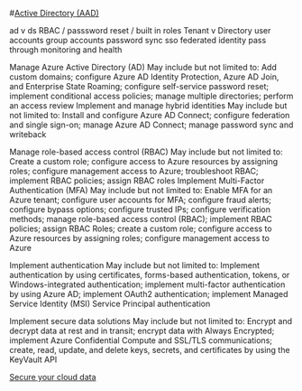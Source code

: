 #[Active Directory (AAD)](https://docs.microsoft.com/en-us/azure/active-directory/)

ad v ds
RBAC / passsword reset / built in roles
Tenant v Directory
user accounts
group accounts
password sync
sso
federated identity
pass through
monitoring and health

Manage Azure Active Directory (AD)
May include but not limited to: Add custom domains; configure Azure AD Identity Protection, Azure AD Join, and Enterprise State Roaming; configure self-service password reset; implement conditional access policies; manage multiple directories; perform an access review
Implement and manage hybrid identities
May include but not limited to: Install and configure Azure AD Connect; configure federation and single sign-on; manage Azure AD Connect; manage password sync and writeback

Manage role-based access control (RBAC)
May include but not limited to: Create a custom role; configure access to Azure resources by assigning roles; configure management access to Azure; troubleshoot RBAC; implement RBAC policies; assign RBAC roles
Implement Multi-Factor Authentication (MFA)
May include but not limited to: Enable MFA for an Azure tenant; configure user accounts for MFA; configure fraud alerts; configure bypass options; configure trusted IPs; configure verification methods; manage role-based access control (RBAC); implement RBAC policies; assign RBAC Roles; create a custom role; configure access to Azure resources by assigning roles; configure management access to Azure

Implement authentication
May include but not limited to: Implement authentication by using certificates, forms-based authentication, tokens, or Windows-integrated authentication; implement multi-factor authentication by using Azure AD; implement OAuth2 authentication; implement Managed Service Identity (MSI) Service Principal authentication

Implement secure data solutions
May include but not limited to: Encrypt and decrypt data at rest and in transit; encrypt data with Always Encrypted; implement Azure Confidential Compute and SSL/TLS communications; create, read, update, and delete keys, secrets, and certificates by using the KeyVault API

[Secure your cloud data](https://docs.microsoft.com/en-us/learn/paths/secure-your-cloud-data/)

